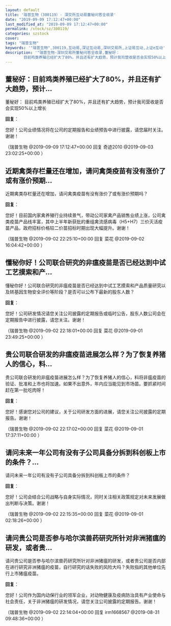 ```yaml
---
layout: default
title: '瑞普生物（300119）- 深交所互动易董秘问答全收录'
date: "2019-09-09 17:12:47+00:00"
last_modified_at: "2019-09-09 17:12:47+00:00"
permalink: /stock/sz/300119/
categories: szstock
cover: 
tags: "瑞普生物"
keywords: '"瑞普生物",300119,互动易,深证互动易,深圳交易所,上证易互动,上证e互动'
description: '"瑞普生物-深圳交易所董秘问答全收录,董秘好：
        目前鸡类养殖已经扩大了80%，并且还有扩大趋势，预计我司营收是否会实现50%以上增长"'
---
```


## 董秘好：目前鸡类养殖已经扩大了80%，并且还有扩大趋势，预计...

董秘好：
        目前鸡类养殖已经扩大了80%，并且还有扩大趋势，预计我司营收是否会实现50%以上增长

**回复**：

您好！公司业绩情况将在公司的定期报告和业绩预告中进行披露，请您届时关注。谢谢！ 

（瑞普生物  @2019-09-09 17:12:47+00:00 回复 奇迹2010  @2019-09-03 23:02:25+00:00 ）

## 近期禽类存栏量还在增加，请问禽类疫苗有没有涨价了或有涨价预期...

近期禽类存栏量还在增加，请问禽类疫苗有没有涨价了或有涨价预期吗？

**回复**：

您好！目前国内家禽养殖行业持续景气，带动公司家禽产品销售业绩上涨，公司禽类疫苗产品线丰富，其中上半年新获批的重组禽流感病毒（H5+H7）三价灭活疫苗产品，政府招标价格较二价苗招标时期出现大幅提升。谢谢！ 

（瑞普生物  @2019-09-02 22:25:10+00:00 回复 菜花  @2019-09-02 16:04:42+00:00 ）

## 懂秘你好！公司联合研究的非瘟疫苗是否已经达到中试工艺摸索和产...

懂秘你好！公司联合研究的非瘟疫苗是否已经达到中试工艺摸索和产品质量研究以及转基因生物安全评价等阶段？是否可以公布下最新的股东人数？

**回复**：

您好！公司研发情况请您关注公司披露的定期报告或临时公告，股东人数公司会在定期报告中进行披露，请您关注。谢谢！ 

（瑞普生物  @2019-09-02 22:18:01+00:00 回复 菜花  @2019-09-01 23:49:25+00:00 ）

## 贵公司联合研发的非瘟疫苗进展怎么样？为了恢复养猪人的信心，料...

贵公司联合研发的非瘟疫苗进展怎么样？为了恢复养猪人的信心，料将非瘟疫苗的验证、批准和上市也将加速。如果不出意外，年内应当能见到市场苗。要抓紧时间赶在第一批吃肉呀！

**回复**：

您好！感谢您对公司的建议，关于公司研发方面的进展，请您关注公司披露的定期报告。谢谢！ 

（瑞普生物  @2019-09-02 22:17:02+00:00 回复 菜花  @2019-09-01 17:37:11+00:00 ）

## 请问未来一年公司有没有子公司具备分拆到科创板上市的条件？...

请问未来一年公司有没有子公司具备分拆到科创板上市的条件？

**回复**：

您好！公司会结合公司战略与自身实际情况，同时关注相关政策规定对未来发展做出判断与决策。谢谢！ 

（瑞普生物  @2019-09-02 22:15:35+00:00 回复 菜花  @2019-09-01 02:18:26+00:00 ）

## 请问贵公司是否参与哈尔滨兽药研究所针对非洲猪瘟的研发，或者贵...

请问贵公司是否参与哈尔滨兽药研究所针对非洲猪瘟的研发，或者贵公司是否内部在进行研究非洲猪瘟的疫苗，自行研究的话失败的风险大吗？失败指的其他单位先行上市猪瘟疫苗。

**回复**：

您好！公司作为国内动保行业的领军企业，对动物健康及疫病防治具有产业使命与社会责任，关于非洲猪瘟的研发情况，请您关注公司披露的定期报告。谢谢！ 

（瑞普生物  @2019-09-02 22:14:04+00:00 回复 irm1668567  @2019-08-31 09:48:36+00:00 ）


